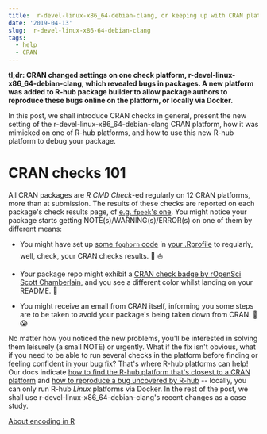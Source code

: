 ```yaml
---
title:  r-devel-linux-x86_64-debian-clang, or keeping up with CRAN platforms with help from R-hub
date: '2019-04-13'
slug:  r-devel-linux-x86-64-debian-clang
tags:
  - help
  - CRAN
---
```


**tl;dr: CRAN changed settings on one check platform,  r-devel-linux-x86_64-debian-clang, which revealed bugs in packages. A new platform was added to R-hub package builder to allow package authors to reproduce these bugs online on the platform, or locally via Docker.**

In this post, we shall introduce CRAN checks in general, present the new setting of the r-devel-linux-x86_64-debian-clang CRAN platform, how it was mimicked on one of R-hub platforms, and how to use this new R-hub platform to debug your package.

# CRAN checks 101

All CRAN packages are _R CMD Check_-ed regularly on 12 CRAN platforms, more than at submission. The results of these checks are reported on each package's check results page, cf [e.g. `fpeek`'s one](https://cran.r-project.org/web/checks/check_results_fpeek.html). You might notice your package starts getting NOTE(s)/WARNING(s)/ERROR(s) on one of them by different means:

* You might have set up [some `foghorn` code](https://github.com/fmichonneau/foghorn) in [your .Rprofile](https://www.tidyverse.org/articles/2019/04/usethis-1.5.0/#options-to-set-in-rprofile) to regularly, well, check, your CRAN checks results.  :loudspeaker: :boat:

* Your package repo might exhibit a [CRAN check badge by rOpenSci Scott Chamberlain](https://github.com/ropensci/cchecksapi#badges), and you see a different color whilst landing on your README.  :traffic_light:

* You might receive an email from CRAN itself, informing you some steps are to be taken to avoid your package's being taken down from CRAN.  :email: :scream:

No matter how you noticed the new problems, you'll be interested in solving them leisurely (a small NOTE) or urgently. What if the fix isn't obvious, what if you need to be able to run several checks in the platform before finding or feeling confident in your bug fix? That's where R-hub platforms can help! Our docs indicate [how to find the R-hub platform that's closest to a CRAN platform](https://docs.r-hub.io/#rhub-cran-platforms) and [how to reproduce a bug uncovered by R-hub](https://docs.r-hub.io/#local-debugging) -- locally, you can only run R-hub _Linux_ platforms via Docker. In the rest of the post, we shall use r-devel-linux-x86_64-debian-clang's recent changes as a case study.

[About encoding in R](https://kevinushey.github.io/blog/2018/02/21/string-encoding-and-r/)
